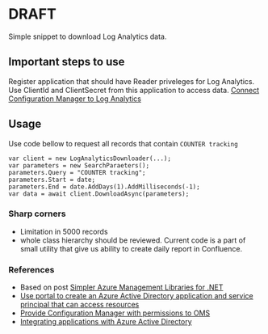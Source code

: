 # DRAFT
Simple snippet to download Log Analytics data.

## Important steps to use
Register application that should have Reader priveleges for Log Analytics. Use ClientId and ClientSecret from this application to access data.
[Connect Configuration Manager to Log Analytics](https://docs.microsoft.com/en-us/azure/log-analytics/log-analytics-sccm)


## Usage
Use code bellow to request all records that contain `COUNTER tracking`
```
var client = new LogAnalyticsDownloader(...);
var parameters = new SearchParaeters();
parameters.Query = "COUNTER tracking";
parameters.Start = date;
parameters.End = date.AddDays(1).AddMilliseconds(-1);
var data = await client.DownloadAsync(parameters);
```

### Sharp corners

* Limitation in 5000 records
* whole class hierarchy should be reviewed. Current code is a part of small utility that give us ability to create daily report in Confluence.

### References
* Based on post [Simpler Azure Management Libraries for .NET](https://azure.microsoft.com/en-us/blog/simpler-azure-management-libraries-for-net/)
* [Use portal to create an Azure Active Directory application and service principal that can access resources](https://docs.microsoft.com/en-us/azure/azure-resource-manager/resource-group-create-service-principal-portal)
* [Provide Configuration Manager with permissions to OMS](https://docs.microsoft.com/en-us/azure/log-analytics/log-analytics-sccm#provide-configuration-manager-with-permissions-to-oms)
* [Integrating applications with Azure Active Directory](https://docs.microsoft.com/en-us/azure/active-directory/develop/active-directory-integrating-applications)